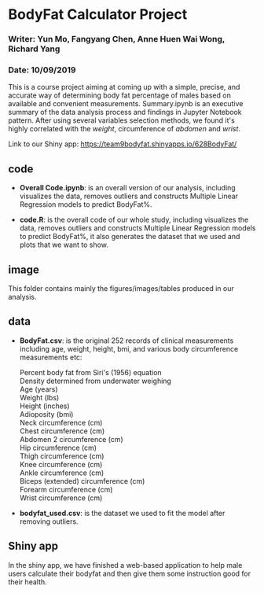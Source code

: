 # BodyFat Calculator Project

### Writer: Yun Mo, Fangyang Chen, Anne Huen Wai Wong, Richard Yang

### Date: 10/09/2019

This is a course project aiming at coming up with a simple, precise, and accurate way of determining body fat percentage of males based on available and convenient measurements. Summary.ipynb is an executive summary of the data analysis process and findings in Jupyter Notebook pattern. After using several variables selection methods, we found it's highly correlated with the *weight*, circumference of *abdomen* and *wrist*.

Link to our Shiny app: https://team9bodyfat.shinyapps.io/628BodyFat/

## code
 
- **Overall Code.ipynb**: is an overall version of our analysis, including visualizes the data, removes outliers and constructs Multiple Linear Regression models to predict BodyFat%.

- **code.R**: is the overall code of our whole study, including visualizes the data, removes outliers and constructs Multiple Linear Regression models to predict BodyFat%, it also generates the dataset that we used and plots that we want to show. 


## image

This folder contains mainly the figures/images/tables produced in our analysis.

## data

- **BodyFat.csv**: is the original 252 records of clinical measurements including age, weight, height, bmi, and various body circumference measurements etc:

  Percent body fat from Siri's (1956) equation  
  Density determined from underwater weighing  
Age (years)  
Weight (lbs)  
Height (inches)  
Adioposity (bmi)  
Neck circumference (cm)  
Chest circumference (cm)  
Abdomen 2 circumference (cm)  
Hip circumference (cm)  
Thigh circumference (cm)  
Knee circumference (cm)  
Ankle circumference (cm)  
Biceps (extended) circumference (cm)  
Forearm circumference (cm)  
Wrist circumference (cm)  

- **bodyfat_used.csv**: is the dataset we used to fit the model after removing outliers.

## Shiny app

In the shiny app, we have finished a web-based application to help male users calculate their bodyfat and then give them some instruction good for their health.


